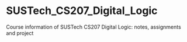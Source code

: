 # SUSTech_CS207_Digital_Logic
Course information of SUSTech CS207 Digital Logic: notes, assignments and project
